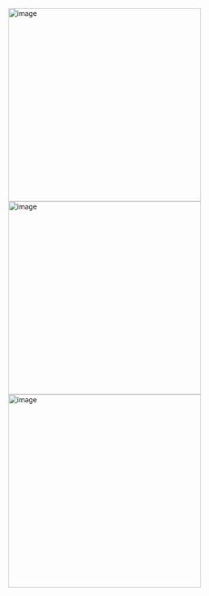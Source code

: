 <img width="391" alt="image" src="https://user-images.githubusercontent.com/48133047/160516371-bbea2e1c-868d-440c-be0a-cad5250de9ea.png">

<img width="391" alt="image" src="https://user-images.githubusercontent.com/48133047/160516403-54c53f64-6464-4bc7-9f69-4e32cc11abe9.png">

<img width="391" alt="image" src="https://user-images.githubusercontent.com/48133047/160516412-494c9bea-7ad6-40e3-b7c4-a8b194b6c146.png">


